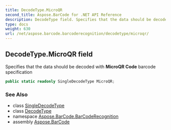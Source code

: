 ```yaml
---
title: DecodeType.MicroQR
second_title: Aspose.BarCode for .NET API Reference
description: DecodeType field. Specifies that the data should be decoded with MicroQR Code barcode specification
type: docs
weight: 630
url: /net/aspose.barcode.barcoderecognition/decodetype/microqr/
---
```

## DecodeType.MicroQR field

Specifies that the data should be decoded with **MicroQR Code** barcode specification

```csharp
public static readonly SingleDecodeType MicroQR;
```

### See Also

* class [SingleDecodeType](../../singledecodetype/)
* class [DecodeType](../)
* namespace [Aspose.BarCode.BarCodeRecognition](../../decodetype/)
* assembly [Aspose.BarCode](../../../)



